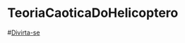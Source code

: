 # TeoriaCaoticaDoHelicoptero

#[Divirta-se](https://cdn.rawgit.com/JulianoEngineer/TeoriaCaoticaDoHelicoptero/master/index.html)
